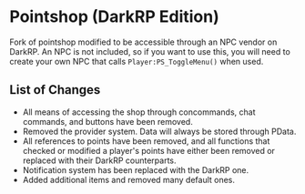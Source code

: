 # Pointshop (DarkRP Edition)
 Fork of pointshop modified to be accessible through an NPC vendor on DarkRP. An NPC is not included, so if you want to use this, you will need to create your own NPC that calls `Player:PS_ToggleMenu()` when used.

## List of Changes
- All means of accessing the shop through concommands, chat commands, and buttons have been removed.
- Removed the provider system. Data will always be stored through PData.
- All references to points have been removed, and all functions that checked or modified a player's points have either been removed or replaced with their DarkRP counterparts.
- Notification system has been replaced with the DarkRP one.
- Added additional items and removed many default ones.

